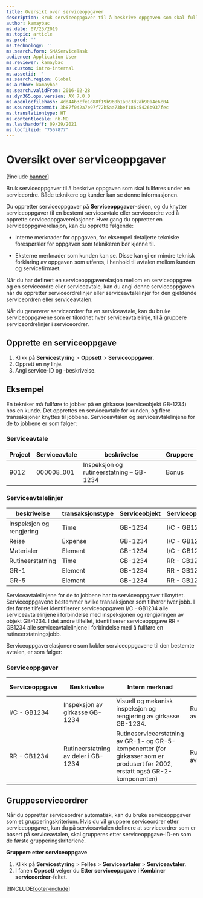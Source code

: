 ```yaml
---
title: Oversikt over serviceoppgaver
description: Bruk serviceoppgaver til å beskrive oppgaven som skal fullføres under en serviceordre. Både teknikere og kunder kan se denne informasjonen.
author: kamaybac
ms.date: 07/25/2019
ms.topic: article
ms.prod: ''
ms.technology: ''
ms.search.form: SMAServiceTask
audience: Application User
ms.reviewer: kamaybac
ms.custom: intro-internal
ms.assetid: ''
ms.search.region: Global
ms.author: kamaybac
ms.search.validFrom: 2016-02-28
ms.dyn365.ops.version: AX 7.0.0
ms.openlocfilehash: 4dd44b3cfe1d88f19b960b1a0c3d2ab90a4e6c04
ms.sourcegitcommit: 3b87f042a7e97f72b5aa73bef186c5426b937fec
ms.translationtype: HT
ms.contentlocale: nb-NO
ms.lasthandoff: 09/29/2021
ms.locfileid: "7567877"
---
```

# <a name="service-tasks-overview"></a>Oversikt over serviceoppgaver

[!include [banner](../includes/banner.md)]

Bruk serviceoppgaver til å beskrive oppgaven som skal fullføres under en serviceordre.
Både teknikere og kunder kan se denne informasjonen.

Du oppretter serviceoppgaver på **Serviceoppgaver**-siden, og du knytter serviceoppgaver til en bestemt serviceavtale eller serviceordre ved å opprette serviceoppgaverelasjoner. Hver gang du oppretter en serviceoppgaverelasjon, kan du opprette følgende:

-  Interne merknader for oppgaven, for eksempel detaljerte tekniske forespørsler for oppgaven som teknikeren bør kjenne til.

-  Eksterne merknader som kunden kan se. Disse kan gi en mindre teknisk forklaring av oppgaven som utføres, i henhold til avtalen mellom kunden og servicefirmaet.

Når du har definert en serviceoppgaverelasjon mellom en serviceoppgave og en serviceordre eller serviceavtale, kan du angi denne serviceoppgaven når du oppretter serviceordrelinjer eller serviceavtalelinjer for den gjeldende serviceordren eller serviceavtalen.

Når du genererer serviceordrer fra en serviceavtale, kan du bruke serviceoppgavene som er tilordnet hver serviceavtalelinje, til å gruppere serviceordrelinjer i serviceordrer.

## <a name="create-a-service-task"></a>Opprette en serviceoppgave

1. Klikk på **Servicestyring** \> **Oppsett** \> **Serviceoppgaver**.
2. Opprett en ny linje.
3. Angi service-ID og -beskrivelse.

## <a name="example"></a>Eksempel

En tekniker må fullføre to jobber på en girkasse (serviceobjekt GB-1234) hos en kunde. Det opprettes en serviceavtale for kunden, og flere transaksjoner knyttes til jobbene. Serviceavtalen og serviceavtalelinjene for de to jobbene er som følger:

### <a name="service-agreement"></a>Serviceavtale

| Project | Serviceavtale | beskrivelse                                  | Gruppere   |
|---------|-------------------|----------------------------------------------|---------|
| 9012    | 000008\_001       | Inspeksjon og rutineerstatning – GB-1234 | Bonus |

### <a name="service-agreement-lines"></a>Serviceavtalelinjer

| beskrivelse             | transaksjonstype | Serviceobjekt | Serviceoppgave |
|-------------------------|------------------|----------------|--------------|
| Inspeksjon og rengjøring | Time             | GB-1234        | I/C - GB1234 |
| Reise                  | Expense          | GB-1234        | I/C - GB1234 |
| Materialer               | Element             | GB-1234        | I/C - GB1234 |
| Rutineerstatning     | Time             | GB-1234        | RR - GB1234  |
| GR-1                    | Element             | GB-1234        | RR - GB1234  |
| GR-5                    | Element             | GB-1234        | RR - GB1234  |

Serviceavtalelinjene for de to jobbene har to serviceoppgaver tilknyttet. Serviceoppgavene bestemmer hvilke transaksjoner som tilhører hver jobb. I det første tilfellet identifiserer serviceoppgaven I/C - GB1234 alle serviceavtalelinjene i forbindelse med inspeksjonen og rengjøringen av objekt GB-1234. I det andre tilfellet, identifiserer serviceoppgave RR - GB1234 alle serviceavtalelinjene i forbindelse med å fullføre en rutineerstatningsjobb.

Serviceoppgaverelasjonene som kobler serviceoppgavene til den bestemte avtalen, er som følger:

### <a name="service-tasks"></a>Serviceoppgaver

| Serviceoppgave | Beskrivelse                             | Intern merknad                                                                                                                 | Ekstern merknad                 |
|--------------|-----------------------------------------|-------------------------------------------------------------------------------------------------------------------------------|-------------------------------|
| I/C - GB1234 | Inspeksjon av girkasse GB-1234           | Visuell og mekanisk inspeksjon og rengjøring av girkasse GB-1234.                                                              | Rutineinspeksjon av girkasse |
| RR - GB1234  | Rutineerstatning av deler i GB-1234 | Rutineserviceerstatning av GR-1- og GR-5-komponenter (for girkasser som er produsert før 2002, erstatt også GR-2-komponenten) | Rutineerstatning av deler  |

## <a name="group-service-orders"></a>Gruppeserviceordrer

Når du oppretter serviceordrer automatisk, kan du bruke serviceoppgaver som et grupperingskriterium. Hvis du vil gruppere serviceordrer etter serviceoppgaver, kan du på serviceavtalen definere at serviceordrer som er basert på serviceavtalen, skal grupperes etter serviceoppgave-ID-en som de første grupperingskriteriene.

**Gruppere etter serviceoppgave**

1. Klikk på **Servicestyring** \> **Felles** \> **Serviceavtaler** \> **Serviceavtaler**.
2. I fanen **Oppsett** velger du **Etter serviceoppgave** i **Kombiner serviceordrer**-feltet.




[!INCLUDE[footer-include](../../includes/footer-banner.md)]